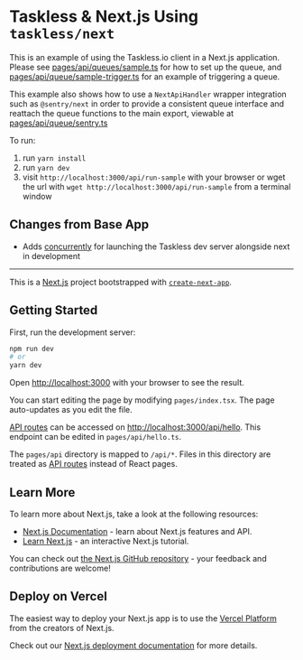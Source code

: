# Taskless & Next.js Using `taskless/next`

This is an example of using the Taskless.io client in a Next.js application. Please see [pages/api/queues/sample.ts](./pages/api/queues/sample.ts) for how to set up the queue, and [pages/api/queue/sample-trigger.ts](./pages/api/queues/sample-trigger.ts) for an example of triggering a queue.

This example also shows how to use a `NextApiHandler` wrapper integration such as `@sentry/next` in order to provide a consistent queue interface and reattach the queue functions to the main export, viewable at [pages/api/queue/sentry.ts](./pages/api/queues/sentry.ts)

To run:

1. run `yarn install`
2. run `yarn dev`
3. visit `http://localhost:3000/api/run-sample` with your browser or wget the url with `wget http://localhost:3000/api/run-sample` from a terminal window

## Changes from Base App

- Adds [concurrently](https://www.npmjs.com/package/concurrently) for launching the Taskless dev server alongside next in development

---

This is a [Next.js](https://nextjs.org/) project bootstrapped with [`create-next-app`](https://github.com/vercel/next.js/tree/canary/packages/create-next-app).

## Getting Started

First, run the development server:

```bash
npm run dev
# or
yarn dev
```

Open [http://localhost:3000](http://localhost:3000) with your browser to see the result.

You can start editing the page by modifying `pages/index.tsx`. The page auto-updates as you edit the file.

[API routes](https://nextjs.org/docs/api-routes/introduction) can be accessed on [http://localhost:3000/api/hello](http://localhost:3000/api/hello). This endpoint can be edited in `pages/api/hello.ts`.

The `pages/api` directory is mapped to `/api/*`. Files in this directory are treated as [API routes](https://nextjs.org/docs/api-routes/introduction) instead of React pages.

## Learn More

To learn more about Next.js, take a look at the following resources:

- [Next.js Documentation](https://nextjs.org/docs) - learn about Next.js features and API.
- [Learn Next.js](https://nextjs.org/learn) - an interactive Next.js tutorial.

You can check out [the Next.js GitHub repository](https://github.com/vercel/next.js/) - your feedback and contributions are welcome!

## Deploy on Vercel

The easiest way to deploy your Next.js app is to use the [Vercel Platform](https://vercel.com/new?utm_medium=default-template&filter=next.js&utm_source=create-next-app&utm_campaign=create-next-app-readme) from the creators of Next.js.

Check out our [Next.js deployment documentation](https://nextjs.org/docs/deployment) for more details.
